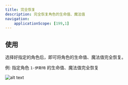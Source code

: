 ```yaml
---
title: 完全恢复
description: 完全恢复角色的生命值、魔法值
navigation:
    applicationScope: [199,1]
---
```


## 使用

选择好指定的角色后，即可将角色的生命值、魔法值完全恢复。

例: 指定角色 `1-伊斯特` 的生命值、魔法值完全恢复

![alt text](https://assbak.gcw.wiki/gcw/image/zh_hans/commands/actor/fullrecovery/image.png)
